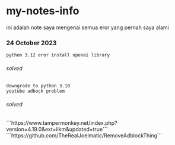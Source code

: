 # my-notes-info
ini adalah note saya mengenai semua eror yang pernah saya alami

<h3>24 October 2023</h3>

```python 3.12 eror install openai library```
<h6>solved</h6>

```downgrade to python 3.10```
<br>
```youtube adbock problem```
<h6>solved</h6>
```https://www.tampermonkey.net/index.php?version=4.19.0&ext=iikm&updated=true```
<br>
```https://github.com/TheRealJoelmatic/RemoveAdblockThing```
